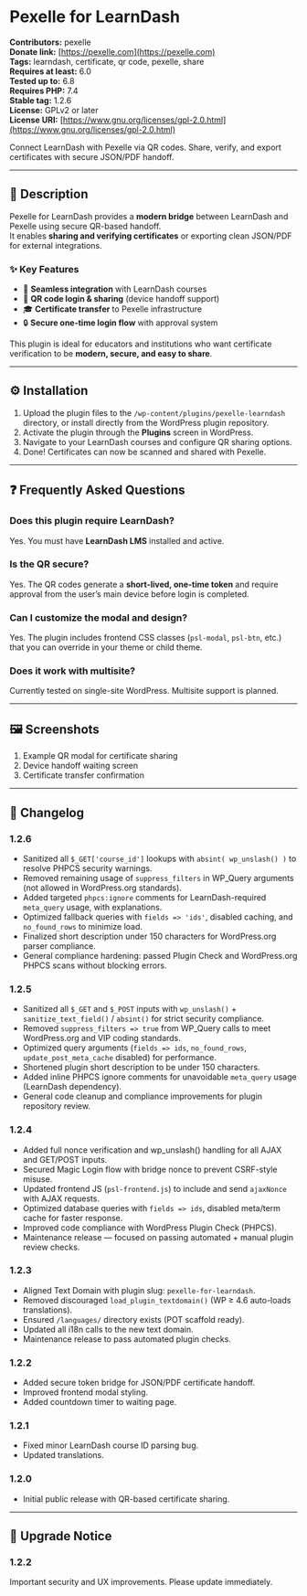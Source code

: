 # Pexelle for LearnDash

**Contributors:** pexelle  
**Donate link:** [https://pexelle.com](https://pexelle.com)  
**Tags:** learndash, certificate, qr code, pexelle, share  
**Requires at least:** 6.0  
**Tested up to:** 6.8  
**Requires PHP:** 7.4  
**Stable tag:** 1.2.6  
**License:** GPLv2 or later  
**License URI:** [https://www.gnu.org/licenses/gpl-2.0.html](https://www.gnu.org/licenses/gpl-2.0.html)

Connect LearnDash with Pexelle via QR codes. Share, verify, and export certificates with secure JSON/PDF handoff.

---

## 📖 Description

Pexelle for LearnDash provides a **modern bridge** between LearnDash and Pexelle using secure QR-based handoff.  
It enables **sharing and verifying certificates** or exporting clean JSON/PDF for external integrations.

### ✨ Key Features
- 🔗 **Seamless integration** with LearnDash courses  
- 📱 **QR code login & sharing** (device handoff support)  
- 🎓 **Certificate transfer** to Pexelle infrastructure  
- 🔒 **Secure one-time login flow** with approval system  

This plugin is ideal for educators and institutions who want certificate verification to be **modern, secure, and easy to share**.

---

## ⚙️ Installation

1. Upload the plugin files to the `/wp-content/plugins/pexelle-learndash` directory, or install directly from the WordPress plugin repository.
2. Activate the plugin through the **Plugins** screen in WordPress.
3. Navigate to your LearnDash courses and configure QR sharing options.
4. Done! Certificates can now be scanned and shared with Pexelle.

---

## ❓ Frequently Asked Questions

### Does this plugin require LearnDash?
Yes. You must have **LearnDash LMS** installed and active.

### Is the QR secure?
Yes. The QR codes generate a **short-lived, one-time token** and require approval from the user’s main device before login is completed.

### Can I customize the modal and design?
Yes. The plugin includes frontend CSS classes (`psl-modal`, `psl-btn`, etc.) that you can override in your theme or child theme.

### Does it work with multisite?
Currently tested on single-site WordPress. Multisite support is planned.

---

## 🖼️ Screenshots

1. Example QR modal for certificate sharing  
2. Device handoff waiting screen  
3. Certificate transfer confirmation  

---

## 📜 Changelog

### 1.2.6
- Sanitized all `$_GET['course_id']` lookups with `absint( wp_unslash() )` to resolve PHPCS security warnings.
- Removed remaining usage of `suppress_filters` in WP_Query arguments (not allowed in WordPress.org standards).
- Added targeted `phpcs:ignore` comments for LearnDash-required `meta_query` usage, with explanations.
- Optimized fallback queries with `fields => 'ids'`, disabled caching, and `no_found_rows` to minimize load.
- Finalized short description under 150 characters for WordPress.org parser compliance.
- General compliance hardening: passed Plugin Check and WordPress.org PHPCS scans without blocking errors.

### 1.2.5
- Sanitized all `$_GET` and `$_POST` inputs with `wp_unslash()` + `sanitize_text_field()` / `absint()` for strict security compliance.
- Removed `suppress_filters => true` from WP_Query calls to meet WordPress.org and VIP coding standards.
- Optimized query arguments (`fields => ids`, `no_found_rows`, `update_post_meta_cache` disabled) for performance.
- Shortened plugin short description to be under 150 characters.
- Added inline PHPCS ignore comments for unavoidable `meta_query` usage (LearnDash dependency).
- General code cleanup and compliance improvements for plugin repository review.

### 1.2.4
- Added full nonce verification and wp_unslash() handling for all AJAX and GET/POST inputs.
- Secured Magic Login flow with bridge nonce to prevent CSRF-style misuse.
- Updated frontend JS (`psl-frontend.js`) to include and send `ajaxNonce` with AJAX requests.
- Optimized database queries with `fields => ids`, disabled meta/term cache for faster response.
- Improved code compliance with WordPress Plugin Check (PHPCS).
- Maintenance release — focused on passing automated + manual plugin review checks.

### 1.2.3
- Aligned Text Domain with plugin slug: `pexelle-for-learndash`.
- Removed discouraged `load_plugin_textdomain()` (WP ≥ 4.6 auto-loads translations).
- Ensured `/languages/` directory exists (POT scaffold ready).
- Updated all i18n calls to the new text domain.
- Maintenance release to pass automated plugin checks.

### 1.2.2
- Added secure token bridge for JSON/PDF certificate handoff.
- Improved frontend modal styling.
- Added countdown timer to waiting page.

### 1.2.1
- Fixed minor LearnDash course ID parsing bug.
- Updated translations.

### 1.2.0
- Initial public release with QR-based certificate sharing.

---

## 🚀 Upgrade Notice

### 1.2.2
Important security and UX improvements. Please update immediately.
